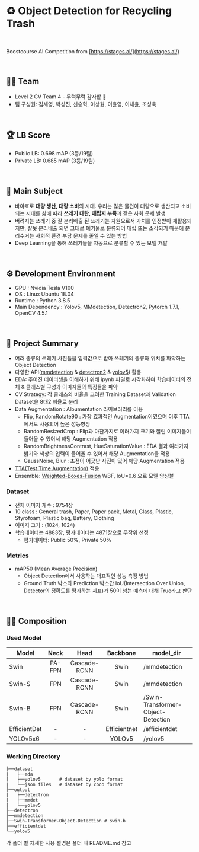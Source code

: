 # ♻️ Object Detection for Recycling Trash

</br>

Boostcourse AI Competition from [https://stages.ai/](https://stages.ai/)

</br>

## 👨‍🌾 Team

- Level 2 CV Team 4 - 무럭무럭 감자밭 🥔
- 팀 구성원: 김세영, 박성진, 신승혁, 이상원, 이윤영, 이채윤, 조성욱

</br>

## 🏆 LB Score

- Public LB: 0.698 mAP (3등/19팀)
- Private LB: 0.685 mAP (3등/19팀)

</br>

## 🎈 Main Subject

- 바야흐로 **대량 생산, 대량 소비**의 시대. 우리는 많은 물건이 대량으로 생산되고 소비되는 시대를 삶에 따라 **쓰레기 대란, 매립지 부족**과 같은 사회 문제 발생
- 버려지는 쓰레기 중 잘 분리배출 된 쓰레기는 자원으로서 가치를 인정받아 재활용되지만, 잘못 분리배출 되면 그대로 폐기물로 분류되어 매립 또는 소각되기 때문에 분리수거는 사회적 환경 부담 문제를 줄일 수 있는 방법
- Deep Learning을 통해 쓰레기들을 자동으로 분류할 수 있는 모델 개발 

</br>

## ⚙ Development Environment
- GPU : Nvidia Tesla V100
- OS : Linux Ubuntu 18.04
- Runtime : Python 3.8.5
- Main Dependency : Yolov5, MMdetection, Detectron2, Pytorch 1.7.1, OpenCV 4.5.1

<br>

## 🔑 Project Summary

- 여러 종류의 쓰레기 사진들을 입력값으로 받아 쓰레기의 종류와 위치를 파악하는 Object Detection
- 다양한 API([mmdetection](https://github.com/open-mmlab/mmdetection) & [detectron2](https://github.com/facebookresearch/detectron2) & [yolov5](https://github.com/ultralytics/yolov5)) 활용    
- EDA: 주어진 데이터셋을 이해하기 위해 ipynb 파일로 시각화하여 학습데이터의 전체 & 클래스별 구성과 이미지들의 특징들을 파악
- CV Strategy: 각 클래스의 비율을 고려한 Training Dataset과 Validation Dataset을 8대2 비율로 분리
- Data Augmentation : Albumentation 라이브러리를 이용
    - Flip, RandomRotate90 : 가장 효과적인 Augmentation이였으며 이후 TTA에서도 사용되어 높은 성능향상
    - RandomResizedCrop : Flip과 마찬가지로 여러가지 크기와 잘린 이미지들이 들어올 수 있어서 해당 Augmentation 적용
    - RandomBrightnessContrast, HueSaturationValue : EDA 결과 여러가지 밝기와 색상의 입력이 들어올 수 있어서 해당 Augmentation을 적용
    - GaussNoise, Blur : 초점이 어긋난 사진이 있어 해당 Augmentation 적용
- [TTA(Test Time Augmentation)](https://inspaceai.github.io/2019/12/20/Test_Time_Augmentation_Review/) 적용
- Ensemble: [Weighted-Boxes-Fusion](https://github.com/ZFTurbo/Weighted-Boxes-Fusion) WBF, IoU=0.6 으로 모델 앙상블 

### Dataset

- 전체 이미지 개수 : 9754장
- 10 class : General trash, Paper, Paper pack, Metal, Glass, Plastic, Styrofoam, Plastic bag, Battery, Clothing
- 이미지 크기 : (1024, 1024)
- 학습데이터는 4883장, 평가데이터는 4871장으로 무작위 선정
    - 평가데이터: Public 50%, Private 50%

### Metrics

- mAP50 (Mean Average Precision)
    - Object Detection에서 사용하는 대표적인 성능 측정 방법
    - Ground Truth 박스와 Prediction 박스간 IoU(Intersection Over Union, Detector의 정확도를 평가하는 지표)가 50이 넘는 예측에 대해 True라고 판단

</br>

## 💁‍♀️ Composition

### Used Model
|Model|Neck|Head|Backbone|model_dir
|---|:---:|:---:|:---:|---|
|Swin|PA-FPN|Cascade-RCNN|Swin|/mmdetection|
|Swin-S|FPN|Cascade-RCNN|Swin|/mmdetection|
|Swin-B|FPN|Cascade-RCNN|Swin|/Swin-Transformer-Object-Detection|
|EfficientDet|-|-|Efficientnet|/efficientdet|
|YOLOv5x6|-|-|YOLOv5|/yolov5|

### Working Directory
```
├──dataset
|   ├──eda
|   ├──yolov5       # dataset by yolo format
|   └──json files   # dataset by coco format
├──output
|   ├──detectron
|   ├──mmdet
|   └──yolov5
├──detectron
├──mmdetection
├──Swin-Transformer-Object-Detection # swin-b
├──efficientdet
└──yolov5
```

각 폴더 별 자세한 사용 설명은 폴더 내 README.md 참고
